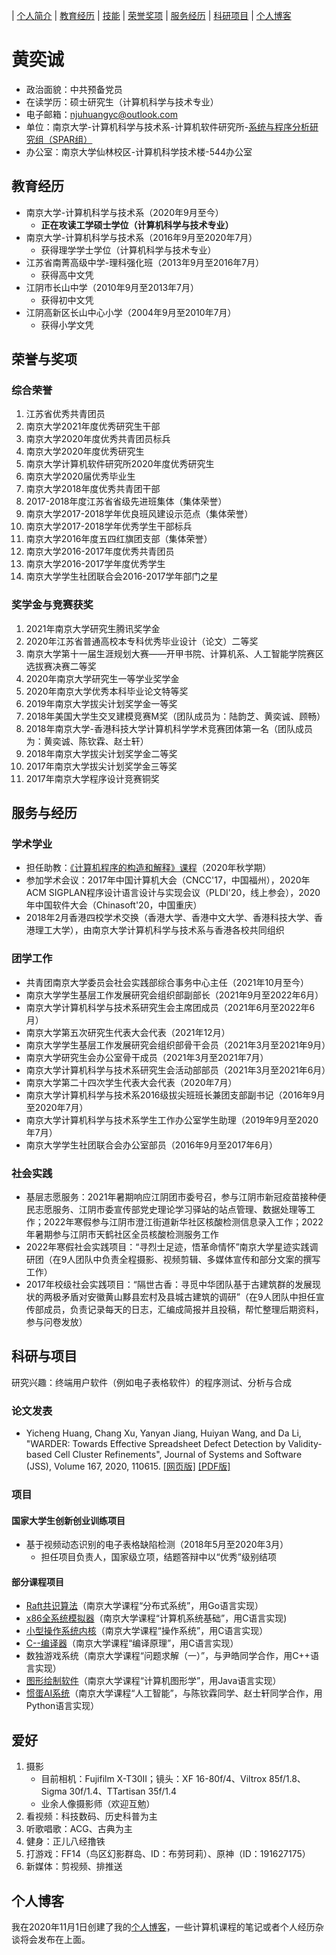 | [个人简介](#个人简介) | [教育经历](#教育经历) | [技能](#技能) | [荣誉奖项](#荣誉与奖项) | [服务经历](#服务与经历) | [科研项目](#科研与项目) | [个人博客](https://njubroccoli.github.io/blog/)

# 黄奕诚

- 政治面貌：中共预备党员
- 在读学历：硕士研究生（计算机科学与技术专业）
- 电子邮箱：<a href="mailto:njuhuangyc@outlook.com">njuhuangyc@outlook.com</a>
- 单位：南京大学-计算机科学与技术系-计算机软件研究所-<a href="http://ics.nju.edu.cn/spar/">系统与程序分析研究组（SPAR组）</a>
- 办公室：南京大学仙林校区-计算机科学技术楼-544办公室

## 教育经历

- 南京大学-计算机科学与技术系（2020年9月至今）
  - **正在攻读工学硕士学位（计算机科学与技术专业）**
- 南京大学-计算机科学与技术系（2016年9月至2020年7月）
  - 获得理学学士学位（计算机科学与技术专业）
- 江苏省南菁高级中学-理科强化班（2013年9月至2016年7月）
  - 获得高中文凭
- 江阴市长山中学（2010年9月至2013年7月）
  - 获得初中文凭
- 江阴高新区长山中心小学（2004年9月至2010年7月）
  - 获得小学文凭

## 荣誉与奖项

### 综合荣誉

1. 江苏省优秀共青团员
1. 南京大学2021年度优秀研究生干部
2. 南京大学2020年度优秀共青团员标兵
3. 南京大学2020年度优秀研究生
4. 南京大学计算机软件研究所2020年度优秀研究生
5. 南京大学2020届优秀毕业生
6. 南京大学2018年度优秀共青团干部
7. 2017-2018年度江苏省省级先进班集体（集体荣誉）
8. 南京大学2017-2018学年优良班风建设示范点（集体荣誉）
9. 南京大学2017-2018学年优秀学生干部标兵
10. 南京大学2016年度五四红旗团支部（集体荣誉）
11. 南京大学2016-2017年度优秀共青团员
12. 南京大学2016-2017学年度优秀学生
13. 南京大学学生社团联合会2016-2017学年部门之星

### 奖学金与竞赛获奖

1. 2021年南京大学研究生腾讯奖学金
2. 2020年江苏省普通高校本专科优秀毕业设计（论文）二等奖
3. 南京大学第十一届生涯规划大赛——开甲书院、计算机系、人工智能学院赛区选拔赛决赛二等奖
4. 2020年南京大学研究生一等学业奖学金
5. 2020年南京大学优秀本科毕业论文特等奖
6. 2019年南京大学拔尖计划奖学金一等奖
7. 2018年美国大学生交叉建模竞赛M奖（团队成员为：陆韵芝、黄奕诚、顾畅）
8. 2018年南京大学-香港科技大学计算机科学学术竞赛团体第一名（团队成员为：黄奕诚、陈钦霖、赵士轩）
9. 2018年南京大学拔尖计划奖学金二等奖
10. 2017年南京大学拔尖计划奖学金三等奖
11. 2017年南京大学程序设计竞赛铜奖

## 服务与经历

### 学术学业

- 担任助教：<a href="https://nju-sicp.bitbucket.io">《计算机程序的构造和解释》课程</a>（2020年秋学期）
- 参加学术会议：2017年中国计算机大会（CNCC'17，中国福州），2020年ACM SIGPLAN程序设计语言设计与实现会议（PLDI'20，线上参会），2020年中国软件大会（Chinasoft'20，中国重庆）
- 2018年2月香港四校学术交换（香港大学、香港中文大学、香港科技大学、香港理工大学），由南京大学计算机科学与技术系与香港各校共同组织

### 团学工作

- 共青团南京大学委员会社会实践部综合事务中心主任（2021年10月至今）
- 南京大学学生基层工作发展研究会组织部副部长（2021年9月至2022年6月）
- 南京大学计算机科学与技术系研究生会主席团成员（2021年6月至2022年6月）
- 南京大学第五次研究生代表大会代表（2021年12月）
- 南京大学学生基层工作发展研究会组织部骨干会员（2021年3月至2021年9月）
- 南京大学研究生会办公室骨干成员（2021年3月至2021年7月）
- 南京大学计算机科学与技术系研究生会活动部部员（2021年3月至2021年6月）
- 南京大学第二十四次学生代表大会代表（2020年7月）
- 南京大学计算机科学与技术系2016级拔尖班班长兼团支部副书记（2016年9月至2020年7月）
- 南京大学计算机科学与技术系学生工作办公室学生助理（2019年9月至2020年7月）
- 南京大学学生社团联合会办公室部员（2016年9月至2017年6月）

### 社会实践

- 基层志愿服务：2021年暑期响应江阴团市委号召，参与江阴市新冠疫苗接种便民志愿服务、江阴市委宣传部党史理论学习驿站的站点管理、数据处理等工作；2022年寒假参与江阴市澄江街道新华社区核酸检测信息录入工作；2022年暑期参与江阴市天鹤社区全员核酸检测服务工作
- 2022年寒假社会实践项目：“寻烈士足迹，悟革命情怀”南京大学星迹实践调研团（在9人团队中负责全程摄影、视频剪辑、多媒体宣传和部分文案的撰写工作）
- 2017年校级社会实践项目：“隔世古香：寻觅中华团队基于古建筑群的发展现状的两极矛盾对安徽黄山黟县宏村及县城古建筑的调研”（在9人团队中担任宣传部成员，负责记录每天的日志，汇编成简报并且投稿，帮忙整理后期资料，参与问卷发放）

## 科研与项目

研究兴趣：终端用户软件（例如电子表格软件）的程序测试、分析与合成

### 论文发表

- Yicheng Huang, Chang Xu, Yanyan Jiang, Huiyan Wang, and Da Li, "WARDER: Towards Effective Spreadsheet Defect Detection by Validity-based Cell Cluster Refinements", Journal of Systems and Software (JSS), Volume 167, 2020, 110615. <a href="https://doi.org/10.1016/j.jss.2020.110615">[网页版]</a> <a href="https://njubroccoli.github.io/publications/huang_2020_warder.pdf">[PDF版]</a>

### 项目

#### 国家大学生创新创业训练项目

- 基于视频动态识别的电子表格缺陷检测（2018年5月至2020年3月）
  - 担任项目负责人，国家级立项，结题答辩中以“优秀”级别结项

#### 部分课程项目

- [Raft共识算法](https://github.com/NJUBroccoli/raft-impl)（南京大学课程“分布式系统”，用Go语言实现）
- [x86全系统模拟器](https://github.com/NJUBroccoli/Programming-Assignment-2017)（南京大学课程“计算机系统基础”，用C语言实现)
- [小型操作系统内核](https://github.com/NJUBroccoli/oslab)（南京大学课程“操作系统”，用C语言实现）
- [C--编译器](https://github.com/NJUBroccoli/HYCompiler)（南京大学课程“编译原理”，用C语言实现）
- 数独游戏系统（南京大学课程“问题求解（一）”，与尹皓同学合作，用C++语言实现）
- [图形绘制软件](https://github.com/NJUBroccoli/HYC-Paint)（南京大学课程“计算机图形学”，用Java语言实现）
- [惯蛋AI系统](https://github.com/QinlinChen/guandan-ai)（南京大学课程“人工智能”，与陈钦霖同学、赵士轩同学合作，用Python语言实现）

## 爱好

1. 摄影
    - 目前相机：Fujifilm X-T30II；镜头：XF 16-80f/4、Viltrox 85f/1.8、Sigma 30f/1.4、TTartisan 35f/1.4
    - 业余人像摄影师（欢迎互勉）
2. 看视频：科技数码、历史科普为主
3. 听歌唱歌：ACG、古典为主
4. 健身：正儿八经撸铁
5. 打游戏：FF14（鸟区幻影群岛、ID：布劳珂莉）、原神（ID：191627175）
6. 新媒体：剪视频、排推送

## 个人博客

我在2020年11月1日创建了我的[个人博客](https://njubroccoli.github.io/blog/)，一些计算机课程的笔记或者个人经历杂谈将会发布在上面。
